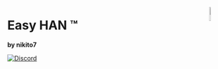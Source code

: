 [<img src="https://avatars.githubusercontent.com/u/88738079?s=400&u=ca61a124c283d03a55afefbb7b9b98dfbd6e135e&v=4" alt="Logo of the project" align="right" width="9%" height="9%">](https://forum.cpha.pt/)

# Easy HAN ™
**by nikito7**

[![Discord](https://img.shields.io/discord/494714310518505472?style=plastic&logo=discord)](https://discord.gg/Mh9mTEA) 

